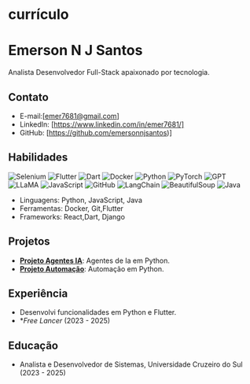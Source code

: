 # currículo

# Emerson N J Santos

Analista Desenvolvedor Full-Stack apaixonado por tecnologia.

## Contato
- E-mail:[emer7681@gmail.com]
- LinkedIn: [https://www.linkedin.com/in/emer7681/]
- GitHub: [https://github.com/emersonnjsantos)]

## Habilidades
![Selenium](https://img.shields.io/badge/Selenium-4+-green) ![Flutter](https://img.shields.io/badge/Flutter-3+-cyan?logo=flutter) ![Dart](https://img.shields.io/badge/Dart-3+-blue?logo=dart) ![Docker](https://img.shields.io/badge/Docker-24+-blue?logo=docker) ![Python](https://img.shields.io/badge/Python-3.8+-blue?logo=python) ![PyTorch](https://img.shields.io/badge/PyTorch-2.0+-orange?logo=pytorch) ![GPT](https://img.shields.io/badge/GPT-OpenAI-green) ![LLaMA](https://img.shields.io/badge/LLaMA-MetaAI-purple) ![JavaScript](https://img.shields.io/badge/JavaScript-ES6+-yellow?logo=javascript)
![GitHub](https://img.shields.io/badge/GitHub-Profile-black?logo=github) 
![LangChain](https://img.shields.io/badge/LangChain-0.2+-orange) ![BeautifulSoup](https://img.shields.io/badge/BeautifulSoup-4+-green) ![Java](https://img.shields.io/badge/Java-17+-orange?logo=java)
- Linguagens: Python, JavaScript, Java
- Ferramentas: Docker, Git,Flutter
- Frameworks: React,Dart, Django

## Projetos
- **[Projeto Agentes IA](https://github.com/emersonnjsantos/langchain_ask_images)**: Agentes de Ia em Python.
- **[Projeto Automação](https://github.com/emersonnjsantos/RPA_Automacao)**: Automação em Python.

## Experiência
  - Desenvolvi funcionalidades em Python e Flutter.
- **Free Lancer* (2023 - 2025)

## Educação
- Analista e Desenvolvedor de Sistemas, Universidade Cruzeiro do Sul (2023 - 2025)
